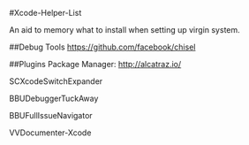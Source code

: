 #Xcode-Helper-List

An aid to memory what to install when setting up virgin system.

##Debug Tools
https://github.com/facebook/chisel

##Plugins
Package Manager: 
http://alcatraz.io/

SCXcodeSwitchExpander

BBUDebuggerTuckAway

BBUFullIssueNavigator

VVDocumenter-Xcode


